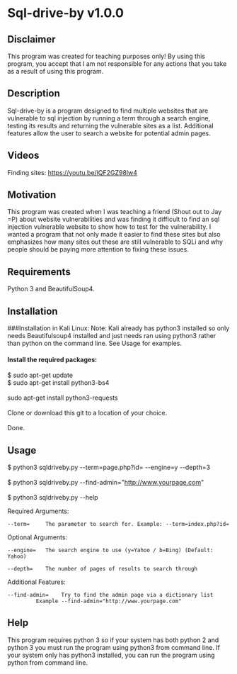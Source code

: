 # Sql-drive-by v1.0.0

## Disclaimer

This program was created for teaching purposes only! By using this program, you accept that I am not responsible for any actions that you take as a result of using this program.

## Description

Sql-drive-by is a program designed to find multiple websites that are vulnerable to sql injection by running a term through a search engine, testing its results and returning the vulnerable sites as a list. Additional features allow the user to search a website for potential admin pages.

## Videos

Finding sites: https://youtu.be/lQF2GZ98lw4

## Motivation

This program was created when I was teaching a friend (Shout out to Jay =P) about website vulnerabilities and was finding it difficult to find an sql injection vulnerable website to show how to test for the vulnerability. I wanted a program that not only made it easier to find these sites but also emphasizes how many sites out these are still vulnerable to SQLi and why people should be paying more attention to fixing these issues.

## Requirements

Python 3 and BeautifulSoup4.

## Installation

###Installation in Kali Linux:
Note: Kali already has python3 installed so only needs Beautifulsoup4 installed and just needs ran using python3 rather than python on the command line. See Usage for examples.
#### Install the required packages:
$ sudo apt-get update
<br />$ sudo apt-get install python3-bs4
<br /><br />
sudo apt-get install python3-requests
<br /><br />
Clone or download this git to a location of your choice.
<br /><br />
Done.

## Usage

$ python3 sqldriveby.py --term=page.php?id= --engine=y --depth=3
<br /><br />
$ python3 sqldriveby.py --find-admin="http://www.yourpage.com"
<br /><br />
$ python3 sqldriveby.py --help

Required Arguments:
	
	--term=     The parameter to search for. Example: --term=index.php?id=
	
Optional Arguments:
	
	--engine=   The search engine to use (y=Yahoo / b=Bing) (Default: Yahoo)
	
	--depth=    The number of pages of results to search through
	
Additional Features:

	--find-admin=    Try to find the admin page via a dictionary list
			 Example --find-admin="http://www.yourpage.com"
	

## Help

This program requires python 3 so if your system has both python 2 and python 3 you must run the program using python3 from command line. If your system only has python3 installed, you can run the program using python from command line.
